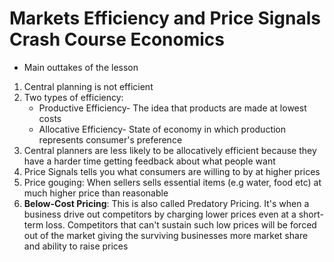 # Markets Efficiency and Price Signals Crash Course Economics
- Main outtakes of the lesson
1. Central planning is not efficient
2. Two types of efficiency:
    - Productive Efficiency- The idea that products are made at lowest costs
    - Allocative Efficiency- State of economy in which production represents consumer's preference
3. Central planners are less likely to be allocatively efficient because they have a harder time getting feedback about what people want
4. Price Signals tells you what consumers are willing to by at higher prices
5. Price gouging: When sellers sells essential items (e.g water, food etc) at much higher price than reasonable
6. __Below-Cost Pricing__: This is also called Predatory Pricing. It's when a business drive out competitors by charging lower prices even at a short-term loss. Competitors that can't sustain such low prices will be forced out of the market giving the surviving businesses more market share and ability to raise prices
